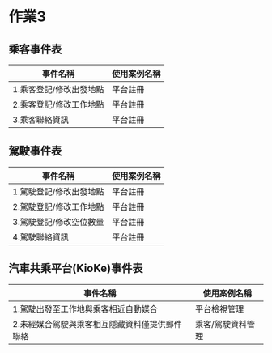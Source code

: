 # 作業3
## 乘客事件表
|事件名稱|使用案例名稱|
|-----|-----|
|1.乘客登記/修改出發地點|平台註冊|
|2.乘客登記/修改工作地點|平台註冊|
|3.乘客聯絡資訊|平台註冊|
## 駕駛事件表
|事件名稱|使用案例名稱|
|-----|-----|
|1.駕駛登記/修改出發地點|平台註冊|
|2.駕駛登記/修改工作地點|平台註冊|
|3.駕駛登記/修改空位數量|平台註冊|
|4.駕駛聯絡資訊|平台註冊|
## 汽車共乘平台(KioKe)事件表
|事件名稱|使用案例名稱|
|-----|-----|
|1.駕駛出發至工作地與乘客相近自動媒合|平台檢視管理|
|2.未經媒合駕駛與乘客相互隱藏資料僅提供郵件聯絡|乘客/駕駛資料管理|